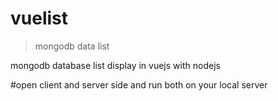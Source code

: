 # vuelist

> mongodb data list

mongodb database list display in vuejs with nodejs

#open client and server side and run both on your local server


